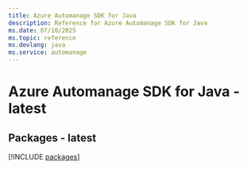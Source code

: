 ```yaml
---
title: Azure Automanage SDK for Java
description: Reference for Azure Automanage SDK for Java
ms.date: 07/10/2025
ms.topic: reference
ms.devlang: java
ms.service: automanage
---
```

# Azure Automanage SDK for Java - latest
## Packages - latest
[!INCLUDE [packages](automanage-index.md)]